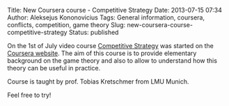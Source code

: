 Title: New Coursera course - Competitive Strategy
Date: 2013-07-15 07:34
Author: Aleksejus Kononovicius
Tags: General information, coursera, conflicts, competition, game theory
Slug: new-coursera-course-competitive-strategy
Status: published

On the 1st of July video course
[Competitive
Strategy](https://class.coursera.org/compstrategy-001/class/index) was
started on the [Coursera website](https://www.coursera.org/). The aim of
this course is to provide elementary background on the game theory and
also to allow to understand how this theory can be useful in practice.

Course is taught by prof. Tobias Kretschmer from LMU Munich.

Feel free to try!
